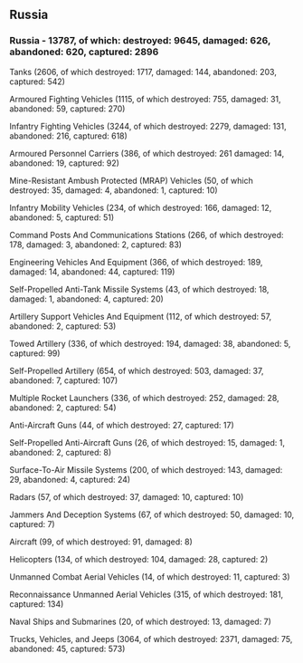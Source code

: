 
 
 ## Russia
 
 ### Russia - 13787, of which: destroyed: 9645, damaged: 626, abandoned: 620, captured: 2896

 

 

 Tanks (2606, of which destroyed: 1717, damaged: 144, abandoned: 203, captured: 542)

 Armoured Fighting Vehicles (1115, of which destroyed: 755, damaged: 31, abandoned: 59, captured: 270)

 Infantry Fighting Vehicles (3244, of which destroyed: 2279, damaged: 131, abandoned: 216, captured: 618)

 Armoured Personnel Carriers (386, of which destroyed: 261 damaged: 14, abandoned: 19, captured: 92)

 Mine-Resistant Ambush Protected (MRAP) Vehicles (50, of which destroyed: 35, damaged: 4, abandoned: 1, captured: 10)

 Infantry Mobility Vehicles (234, of which destroyed: 166, damaged: 12, abandoned: 5, captured: 51)

 Command Posts And Communications Stations (266, of which destroyed: 178, damaged: 3, abandoned: 2, captured: 83)

 Engineering Vehicles And Equipment (366, of which destroyed: 189, damaged: 14, abandoned: 44, captured: 119)

 Self-Propelled Anti-Tank Missile Systems (43, of which destroyed: 18, damaged: 1, abandoned: 4, captured: 20)

 Artillery Support Vehicles And Equipment (112, of which destroyed: 57, abandoned: 2, captured: 53)

 Towed Artillery (336, of which destroyed: 194, damaged: 38, abandoned: 5, captured: 99)

 Self-Propelled Artillery (654, of which destroyed: 503, damaged: 37, abandoned: 7, captured: 107)

 Multiple Rocket Launchers (336, of which destroyed: 252, damaged: 28, abandoned: 2, captured: 54)

 Anti-Aircraft Guns (44, of which destroyed: 27, captured: 17)

 Self-Propelled Anti-Aircraft Guns (26, of which destroyed: 15, damaged: 1, abandoned: 2, captured: 8)

 Surface-To-Air Missile Systems (200, of which destroyed: 143, damaged: 29, abandoned: 4, captured: 24)

 Radars (57, of which destroyed: 37, damaged: 10, captured: 10)

 Jammers And Deception Systems (67, of which destroyed: 50, damaged: 10, captured: 7)

 Aircraft (99, of which destroyed: 91, damaged: 8)

 Helicopters (134, of which destroyed: 104, damaged: 28, captured: 2)

 Unmanned Combat Aerial Vehicles (14, of which destroyed: 11, captured: 3)

 Reconnaissance Unmanned Aerial Vehicles (315, of which destroyed: 181, captured: 134)

 Naval Ships and Submarines (20, of which destroyed: 13, damaged: 7)

 Trucks, Vehicles, and Jeeps (3064, of which destroyed: 2371, damaged: 75, abandoned: 45, captured: 573)

